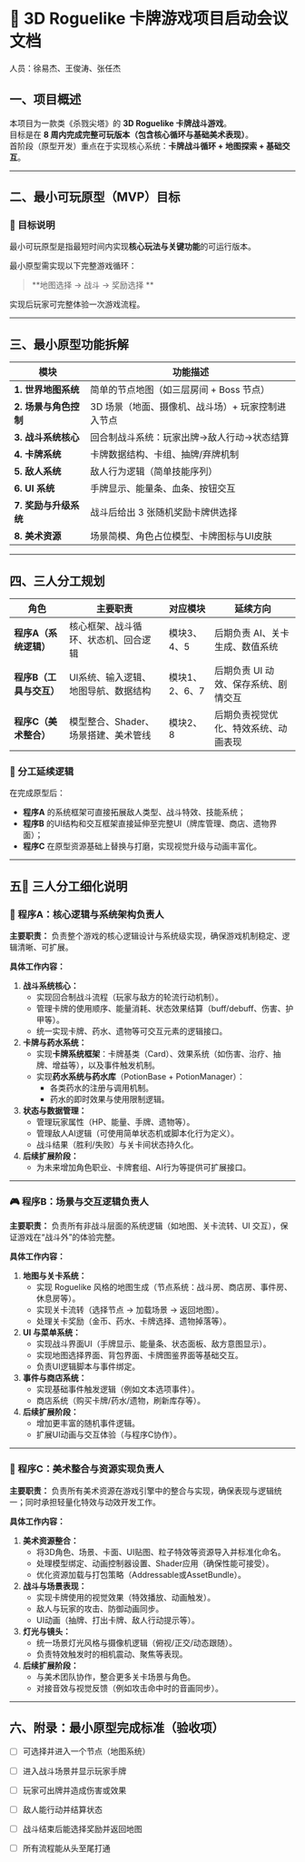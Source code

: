# 🏰 3D Roguelike 卡牌游戏项目启动会议文档

人员：徐易杰、王俊涛、张任杰

## 一、项目概述

本项目为一款类《杀戮尖塔》的 **3D Roguelike 卡牌战斗游戏**。  
目标是在 **8 周内完成完整可玩版本（包含核心循环与基础美术表现）**。  
首阶段（原型开发）重点在于实现核心系统：**卡牌战斗循环 + 地图探索 + 基础交互**。

---

## 二、最小可玩原型（MVP）目标

### 🎯 目标说明

最小可玩原型是指最短时间内实现**核心玩法与关键功能**的可运行版本。

最小原型需实现以下完整游戏循环：

> **地图选择 → 战斗 → 奖励选择 **

实现后玩家可完整体验一次游戏流程。

---

## 三、最小原型功能拆解

| 模块                  | 功能描述                                          |
| --------------------- | ------------------------------------------------- |
| **1. 世界地图系统**   | 简单的节点地图（如三层房间 + Boss 节点）          |
| **2. 场景与角色控制** | 3D 场景（地面、摄像机、战斗场）+ 玩家控制进入节点 |
| **3. 战斗系统核心**   | 回合制战斗系统：玩家出牌→敌人行动→状态结算        |
| **4. 卡牌系统**       | 卡牌数据结构、卡组、抽牌/弃牌机制                 |
| **5. 敌人系统**       | 敌人行为逻辑（简单技能序列）                      |
| **6. UI 系统**        | 手牌显示、能量条、血条、按钮交互                  |
| **7. 奖励与升级系统** | 战斗后给出 3 张随机奖励卡牌供选择                 |
| **8. 美术资源**       | 场景简模、角色占位模型、卡牌图标与UI皮肤          |

---

## 四、三人分工规划

| 角色                    | 主要职责                             | 对应模块       | 延续方向                             |
| ----------------------- | ------------------------------------ | -------------- | ------------------------------------ |
| **程序A（系统逻辑）**   | 核心框架、战斗循环、状态机、回合逻辑 | 模块3、4、5    | 后期负责 AI、关卡生成、数值系统      |
| **程序B（工具与交互）** | UI系统、输入逻辑、地图导航、数据结构 | 模块1、2、6、7 | 后期负责 UI 动效、保存系统、剧情交互 |
| **程序C（美术整合）**   | 模型整合、Shader、场景搭建、美术管线 | 模块2、8       | 后期负责视觉优化、特效系统、动画表现 |

### 🎯 分工延续逻辑
在完成原型后：
- **程序A** 的系统框架可直接拓展敌人类型、战斗特效、技能系统；
- **程序B** 的UI结构和交互框架直接延伸至完整UI（牌库管理、商店、遗物界面）；
- **程序C** 在原型资源基础上替换与打磨，实现视觉升级与动画丰富化。

---

## 五👥 三人分工细化说明

### 🧠 程序A：核心逻辑与系统架构负责人

**主要职责：**
 负责整个游戏的核心逻辑设计与系统级实现，确保游戏机制稳定、逻辑清晰、可扩展。

**具体工作内容：**

1. **战斗系统核心：**
   - 实现回合制战斗流程（玩家与敌方的轮流行动机制）。
   - 管理卡牌的使用顺序、能量消耗、状态效果结算（buff/debuff、伤害、护甲等）。
   - 统一实现卡牌、药水、遗物等可交互元素的逻辑接口。
2. **卡牌与药水系统：**
   - 实现**卡牌系统框架**：卡牌基类（Card）、效果系统（如伤害、治疗、抽牌、增益等），以及事件触发机制。
   - 实现**药水系统与药水库**（PotionBase + PotionManager）：
     - 各类药水的注册与调用机制。
     - 药水的即时效果与使用限制逻辑。
3. **状态与数据管理：**
   - 管理玩家属性（HP、能量、手牌、遗物等）。
   - 管理敌人AI逻辑（可使用简单状态机或脚本化行为定义）。
   - 战斗结果（胜利/失败）与关卡间状态持久化。
4. **后续扩展阶段：**
   - 为未来增加角色职业、卡牌套组、AI行为等提供可扩展接口。

------

### 🎮 程序B：场景与交互逻辑负责人

**主要职责：**
 负责所有非战斗层面的系统逻辑（如地图、关卡流转、UI 交互），保证游戏在“战斗外”的体验完整。

**具体工作内容：**

1. **地图与关卡系统：**
   - 实现 Roguelike 风格的地图生成（节点系统：战斗房、商店房、事件房、休息房等）。
   - 实现关卡流转（选择节点 → 加载场景 → 返回地图）。
   - 处理关卡奖励（金币、药水、卡牌选择、遗物掉落等）。
2. **UI 与菜单系统：**
   - 实现战斗界面UI（手牌显示、能量条、状态面板、敌方意图显示）。
   - 实现地图选择界面、背包界面、卡牌图鉴界面等基础交互。
   - 负责UI逻辑脚本与事件绑定。
3. **事件与商店系统：**
   - 实现基础事件触发逻辑（例如文本选项事件）。
   - 商店系统（购买卡牌/药水/遗物，刷新库存等）。
4. **后续扩展阶段：**
   - 增加更丰富的随机事件逻辑。
   - 扩展UI动画与交互体验（与程序C协作）。

------

### 🎨 程序C：美术整合与资源实现负责人

**主要职责：**
 负责所有美术资源在游戏引擎中的整合与实现，确保表现与逻辑统一；同时承担轻量化特效与动效开发工作。

**具体工作内容：**

1. **美术资源整合：**
   - 将3D角色、场景、卡面、UI贴图、粒子特效等资源导入并标准化命名。
   - 处理模型绑定、动画控制器设置、Shader应用（确保性能可接受）。
   - 优化资源加载与打包策略（Addressable或AssetBundle）。
2. **战斗与场景表现：**
   - 实现卡牌使用的视觉效果（特效播放、动画触发）。
   - 敌人与玩家的攻击、防御动画同步。
   - UI动画（抽牌、打出卡牌、敌人行动提示等）。
3. **灯光与镜头：**
   - 统一场景灯光风格与摄像机逻辑（俯视/正交/动态跟随）。
   - 负责特效触发时的相机震动、聚焦等表现。
4. **后续扩展阶段：**
   - 与美术团队协作，整合更多关卡场景与角色。
   - 对接音效与视觉反馈（例如攻击命中时的音画同步）。

---

## 六、附录：最小原型完成标准（验收项）

- [ ] 可选择并进入一个节点（地图系统）  
- [ ] 进入战斗场景并显示玩家手牌  
- [ ] 玩家可出牌并造成伤害或效果  
- [ ] 敌人能行动并结算状态  
- [ ] 战斗结束后能选择奖励并返回地图  
- [ ] 所有流程能从头至尾打通  

